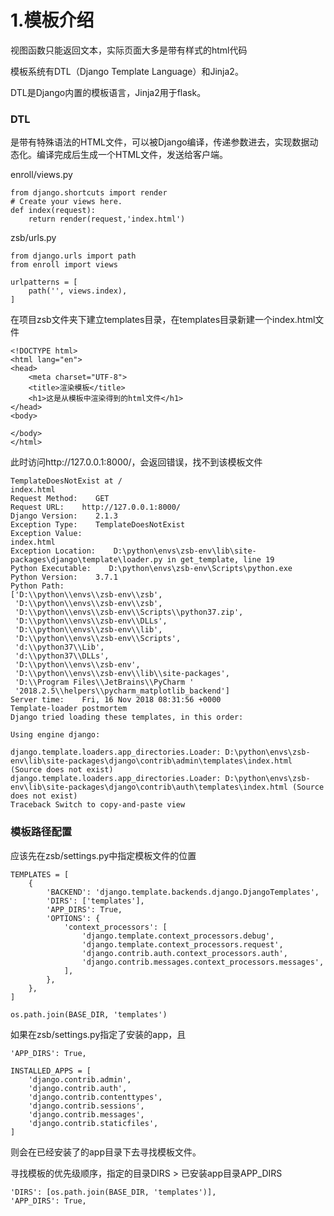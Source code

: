 # 1.模板介绍

视图函数只能返回文本，实际页面大多是带有样式的html代码

模板系统有DTL（Django Template Language）和Jinja2。

DTL是Django内置的模板语言，Jinja2用于flask。

### DTL

是带有特殊语法的HTML文件，可以被Django编译，传递参数进去，实现数据动态化。编译完成后生成一个HTML文件，发送给客户端。

enroll/views.py

```
from django.shortcuts import render
# Create your views here.
def index(request):
    return render(request,'index.html')
```

zsb/urls.py

```
from django.urls import path
from enroll import views

urlpatterns = [
    path('', views.index),
]
```

在项目zsb文件夹下建立templates目录，在templates目录新建一个index.html文件

```
<!DOCTYPE html>
<html lang="en">
<head>
    <meta charset="UTF-8">
    <title>渲染模板</title>
    <h1>这是从模板中渲染得到的html文件</h1>
</head>
<body>

</body>
</html>
```

此时访问http://127.0.0.1:8000/，会返回错误，找不到该模板文件

```
TemplateDoesNotExist at /
index.html
Request Method:    GET
Request URL:    http://127.0.0.1:8000/
Django Version:    2.1.3
Exception Type:    TemplateDoesNotExist
Exception Value:    
index.html
Exception Location:    D:\python\envs\zsb-env\lib\site-packages\django\template\loader.py in get_template, line 19
Python Executable:    D:\python\envs\zsb-env\Scripts\python.exe
Python Version:    3.7.1
Python Path:    
['D:\\python\\envs\\zsb-env\\zsb',
 'D:\\python\\envs\\zsb-env\\zsb',
 'D:\\python\\envs\\zsb-env\\Scripts\\python37.zip',
 'D:\\python\\envs\\zsb-env\\DLLs',
 'D:\\python\\envs\\zsb-env\\lib',
 'D:\\python\\envs\\zsb-env\\Scripts',
 'd:\\python37\\Lib',
 'd:\\python37\\DLLs',
 'D:\\python\\envs\\zsb-env',
 'D:\\python\\envs\\zsb-env\\lib\\site-packages',
 'D:\\Program Files\\JetBrains\\PyCharm '
 '2018.2.5\\helpers\\pycharm_matplotlib_backend']
Server time:    Fri, 16 Nov 2018 08:31:56 +0000
Template-loader postmortem
Django tried loading these templates, in this order:

Using engine django:

django.template.loaders.app_directories.Loader: D:\python\envs\zsb-env\lib\site-packages\django\contrib\admin\templates\index.html (Source does not exist)
django.template.loaders.app_directories.Loader: D:\python\envs\zsb-env\lib\site-packages\django\contrib\auth\templates\index.html (Source does not exist)
Traceback Switch to copy-and-paste view
```

### 模板路径配置

应该先在zsb/settings.py中指定模板文件的位置

```
TEMPLATES = [
    {
        'BACKEND': 'django.template.backends.django.DjangoTemplates',
        'DIRS': ['templates'],
        'APP_DIRS': True,
        'OPTIONS': {
            'context_processors': [
                'django.template.context_processors.debug',
                'django.template.context_processors.request',
                'django.contrib.auth.context_processors.auth',
                'django.contrib.messages.context_processors.messages',
            ],
        },
    },
]
```

```
os.path.join(BASE_DIR, 'templates')
```

如果在zsb/settings.py指定了安装的app，且

```
'APP_DIRS': True,
```

```
INSTALLED_APPS = [
    'django.contrib.admin',
    'django.contrib.auth',
    'django.contrib.contenttypes',
    'django.contrib.sessions',
    'django.contrib.messages',
    'django.contrib.staticfiles',
]
```

则会在已经安装了的app目录下去寻找模板文件。

寻找模板的优先级顺序，指定的目录DIRS &gt; 已安装app目录APP\_DIRS

```
'DIRS': [os.path.join(BASE_DIR, 'templates')],
'APP_DIRS': True,
```



